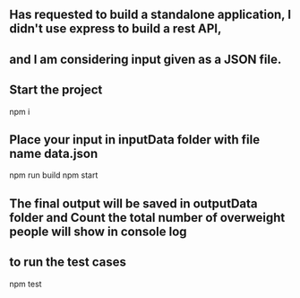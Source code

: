 ## Has requested to build a standalone application, I didn't use express to build a rest API,
## and I am considering input given as a JSON file.

## Start the project
npm i
## Place your input in inputData folder with file name data.json
npm run build
npm start

## The final output will be saved in outputData folder and Count the total number of overweight people will show in console log

## to run the test cases
npm test